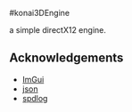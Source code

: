 #konai3DEngine

a simple directX12 engine.

## Acknowledgements
- [ImGui](https://github.com/ocornut/imgui)
- [json](https://github.com/nlohmann/json)
- [spdlog](https://github.com/gabime/spdlog)
